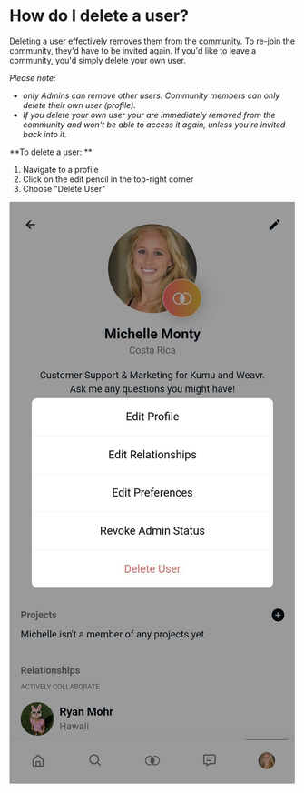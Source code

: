 # How do I delete a user?

Deleting a user effectively removes them from the community. To re-join the community, they'd have to be invited again.
If you'd like to leave a community, you'd simply delete your own user.

_Please note:_
- _only Admins can remove other users. Community members can only delete their own user (profile)._
- _If you delete your own user your are immediately removed from the community and won't be able to access it again, unless you're invited back into it._

**To delete a user: **

1. Navigate to a profile
2. Click on the edit pencil in the top-right corner
3. Choose "Delete User"

![Phone screenshot of Delete User](/images/delete-user.jpg)
